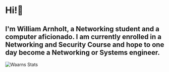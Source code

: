 # Hi!👋
## I'm William Arnholt, a Networking student and a computer aficionado. I am currently enrolled in a Networking and Security Course and hope to one day become a Networking or Systems engineer.

![Waarns Stats](https://github-readme-stats.vercel.app/api?username=waarn&show_icons=true)
